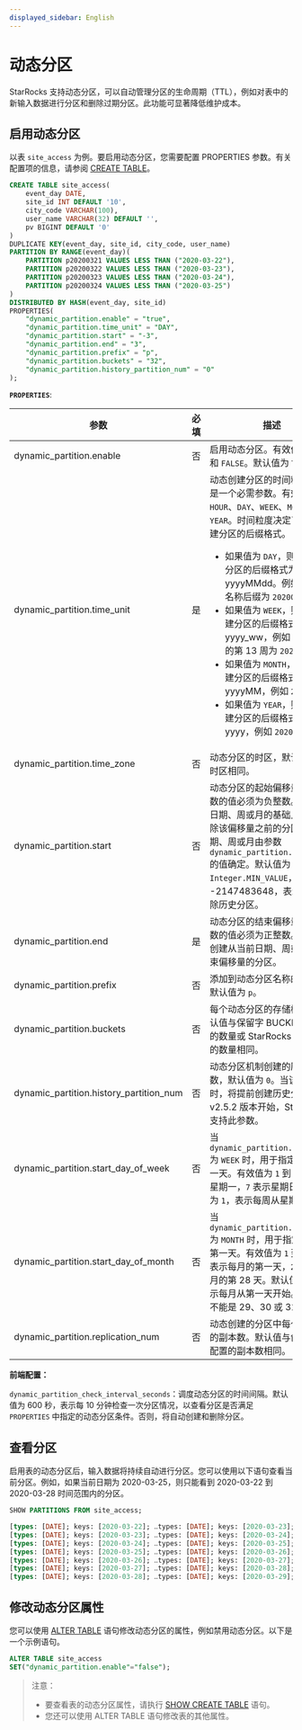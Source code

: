 ```yaml
---
displayed_sidebar: English
---
```


# 动态分区

StarRocks 支持动态分区，可以自动管理分区的生命周期（TTL），例如对表中的新输入数据进行分区和删除过期分区。此功能可显著降低维护成本。

## 启用动态分区

以表 `site_access` 为例。要启用动态分区，您需要配置 PROPERTIES 参数。有关配置项的信息，请参阅 [CREATE TABLE](../sql-reference/sql-statements/data-definition/CREATE_TABLE.md)。

```SQL
CREATE TABLE site_access(
    event_day DATE,
    site_id INT DEFAULT '10',
    city_code VARCHAR(100),
    user_name VARCHAR(32) DEFAULT '',
    pv BIGINT DEFAULT '0'
)
DUPLICATE KEY(event_day, site_id, city_code, user_name)
PARTITION BY RANGE(event_day)(
    PARTITION p20200321 VALUES LESS THAN ("2020-03-22"),
    PARTITION p20200322 VALUES LESS THAN ("2020-03-23"),
    PARTITION p20200323 VALUES LESS THAN ("2020-03-24"),
    PARTITION p20200324 VALUES LESS THAN ("2020-03-25")
)
DISTRIBUTED BY HASH(event_day, site_id)
PROPERTIES(
    "dynamic_partition.enable" = "true",
    "dynamic_partition.time_unit" = "DAY",
    "dynamic_partition.start" = "-3",
    "dynamic_partition.end" = "3",
    "dynamic_partition.prefix" = "p",
    "dynamic_partition.buckets" = "32",
    "dynamic_partition.history_partition_num" = "0"
);
```

**`PROPERTIES`**:

| 参数                               | 必填 | 描述                                                                                                                                                                                                                                                                                                                                                                                                                                                                                                                                                                                                                                                                                                                                                                   |
|-----------------------------------------| -------- |-------------------------------------------------------------------------------------------------------------------------------------------------------------------------------------------------------------------------------------------------------------------------------------------------------------------------------------------------------------------------------------------------------------------------------------------------------------------------------------------------------------------------------------------------------------------------------------------------------------------------------------------------------------------------------------------------------------------------------------------------------------------------------|
| dynamic_partition.enable                | 否       | 启用动态分区。有效值为 `TRUE` 和 `FALSE`。默认值为 `TRUE`。                                                                                                                                                                                                                                                                                                                                                                                                                                                                                                                                                                                                                                                                               |
| dynamic_partition.time_unit             | 是      | 动态创建分区的时间粒度。这是一个必需参数。有效值为 `HOUR`、`DAY`、`WEEK`、`MONTH` 和 `YEAR`。时间粒度决定了动态创建分区的后缀格式。<ul><li>如果值为 `DAY`，则动态创建分区的后缀格式为 yyyyMMdd。例如，分区名称后缀为 `20200321`。</li><li>如果值为 `WEEK`，则动态创建分区的后缀格式为 yyyy_ww，例如 2020 年的第 13 周为 `2020_13`。</li><li>如果值为 `MONTH`，则动态创建分区的后缀格式为 yyyyMM，例如 `202003`。</li><li>如果值为 `YEAR`，则动态创建分区的后缀格式为 yyyy，例如 `2020`。</li></ul> |
| dynamic_partition.time_zone             | 否       | 动态分区的时区，默认与系统时区相同。                                                                                                                                                                                                                                                                                                                                                                                                                                                                                                                                                                                                                                                                                   |
| dynamic_partition.start                 | 否       | 动态分区的起始偏移量。此参数的值必须为负整数。在当前日期、周或月的基础上，将删除该偏移量之前的分区，该日期、周或月由参数 `dynamic_partition.time_unit` 的值确定。默认值为 `Integer.MIN_VALUE`，即 -2147483648，表示不会删除历史分区。                                                                                                                                                                                                                                                                                                                                                                 |
| dynamic_partition.end                   | 是      | 动态分区的结束偏移量。此参数的值必须为正整数。将提前创建从当前日期、周或月到结束偏移量的分区。                                                                                                                                                                                                                                                                                                                                                                                                                                                                                                                                                                             |
| dynamic_partition.prefix                | 否       | 添加到动态分区名称的前缀。默认值为 `p`。                                                                                                                                                                                                                                                                                                                                                                                                                                                                                                                                                                                                                                                                                                |
| dynamic_partition.buckets               | 否       | 每个动态分区的存储桶数。默认值与保留字 BUCKETS 确定的数量或 StarRocks 自动设置的数量相同。                                                                                                                                                                                                                                                                                                                                                                                                                                                                                                                                                                                                |
| dynamic_partition.history_partition_num | 否       | 动态分区机制创建的历史分区数，默认值为 `0`。当该值大于 0 时，将提前创建历史分区。从 v2.5.2 版本开始，StarRocks 支持此参数。                                                                                                                                                                                                                                                                                                                                                                                                                                                                                                                                 |
| dynamic_partition.start_day_of_week     | 否       | 当 `dynamic_partition.time_unit` 为 `WEEK` 时，用于指定每周的第一天。有效值为 `1` 到 `7`。`1` 表示星期一，`7` 表示星期日。默认值为 `1`，表示每周从星期一开始。                                                                                                                                                                                                                                                                                                                                                                                                                                                                                                                               |
| dynamic_partition.start_day_of_month    | 否       | 当 `dynamic_partition.time_unit` 为 `MONTH` 时，用于指定每月的第一天。有效值为 `1` 到 `28`。`1` 表示每月的第一天，`28` 表示每月的第 28 天。默认值为 `1`，表示每月从第一天开始。第一天不能是 29、30 或 31 号。                                                                                                                                                                                                                                                                                                                                                                                                                               |
| dynamic_partition.replication_num       | 否       | 动态创建的分区中每个 tablet 的副本数。默认值与创建表时配置的副本数相同。  |

**前端配置：**

`dynamic_partition_check_interval_seconds`：调度动态分区的时间间隔。默认值为 600 秒，表示每 10 分钟检查一次分区情况，以查看分区是否满足 `PROPERTIES` 中指定的动态分区条件。否则，将自动创建和删除分区。

## 查看分区

启用表的动态分区后，输入数据将持续自动进行分区。您可以使用以下语句查看当前分区。例如，如果当前日期为 2020-03-25，则只能看到 2020-03-22 到 2020-03-28 时间范围内的分区。

```SQL
SHOW PARTITIONS FROM site_access;

[types: [DATE]; keys: [2020-03-22]; ‥types: [DATE]; keys: [2020-03-23]; )
[types: [DATE]; keys: [2020-03-23]; ‥types: [DATE]; keys: [2020-03-24]; )
[types: [DATE]; keys: [2020-03-24]; ‥types: [DATE]; keys: [2020-03-25]; )
[types: [DATE]; keys: [2020-03-25]; ‥types: [DATE]; keys: [2020-03-26]; )
[types: [DATE]; keys: [2020-03-26]; ‥types: [DATE]; keys: [2020-03-27]; )
[types: [DATE]; keys: [2020-03-27]; ‥types: [DATE]; keys: [2020-03-28]; )
[types: [DATE]; keys: [2020-03-28]; ‥types: [DATE]; keys: [2020-03-29]; )
```

## 修改动态分区属性

您可以使用 [ALTER TABLE](../sql-reference/sql-statements/data-definition/ALTER_TABLE.md) 语句修改动态分区的属性，例如禁用动态分区。以下是一个示例语句。

```SQL
ALTER TABLE site_access 
SET("dynamic_partition.enable"="false");
```

> 注意：
>
> - 要查看表的动态分区属性，请执行 [SHOW CREATE TABLE](../sql-reference/sql-statements/data-manipulation/SHOW_CREATE_TABLE.md) 语句。
> - 您还可以使用 ALTER TABLE 语句修改表的其他属性。
